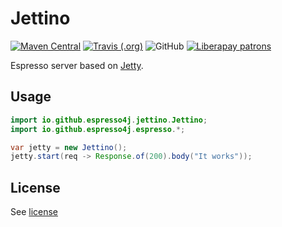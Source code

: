 # Jettino

[![Maven Central](https://img.shields.io/maven-central/v/io.github.espresso4j/jettino.svg)](https://search.maven.org/artifact/io.github.espresso4j/jettino)
[![Travis (.org)](https://img.shields.io/travis/espresso4j/jettino.svg)](https://travis-ci.org/espresso4j/jettino)
![GitHub](https://img.shields.io/github/license/espresso4j/jettino.svg)
[![Liberapay patrons](https://img.shields.io/liberapay/patrons/Sunng.svg)](https://liberapay.com/Sunng/donate)

Espresso server based on [Jetty](https://www.eclipse.org/jetty).

## Usage

```java
import io.github.espresso4j.jettino.Jettino;
import io.github.espresso4j.espresso.*;

var jetty = new Jettino();
jetty.start(req -> Response.of(200).body("It works"));
```

## License

See [license](https://github.com/espresso4j/jettino/blob/master/LICENSE)

